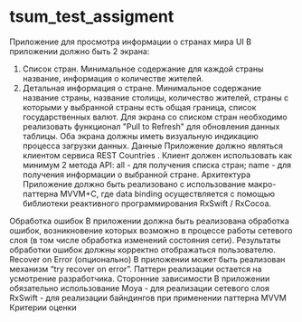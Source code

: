 # tsum_test_assigment
Приложение для просмотра информации о странах мира
UI
В приложении должно быть 2 экрана:
1. Список стран. Минимальное содержание для каждой страны название,
информация о количестве жителей.
2. Детальная информация о стране. Минимальное содержание
название страны,
название столицы,
количество жителей,
страны с которыми у выбранной страны есть общая граница, список государственных валют.
Для экрана со списком стран необходимо реализовать функционал "Pull to Refresh" для обновления данных таблицы.
Оба экрана должны иметь визуальную индикацию процесса загрузки данных.
Данные
Приложение должно являться клиентом сервиса REST Countries . Клиент должен использовать как минимум 2 метода API:
all - для получения списка стран;
name - для получения информации о выбранной стране.
Архитектура
Приложение должно быть реализовано с использование макро-паттерна MVVM+C, где data binding осуществляется с помощью библиотеки реактивного программирования RxSwift / RxCocoa.
           
 Обработка ошибок
В приложении должна быть реализована обработка ошибок, возникновение которых возможно в процессе работы сетевого слоя (в том числе обработка изменений состояния сети). Результаты обработки ошибок должны корректно отображаться пользователю.
Recover on Error (опционально)
В приложении может быть реализован механизм “try recover on error”. Паттерн реализации остается на усмотрение разработчика.
Сторонние зависимости
В приложении обязательно использование Moya - для реализации сетевого слоя
RxSwift - для реализации байндингов при применении паттерна MVVM Критерии оценки
